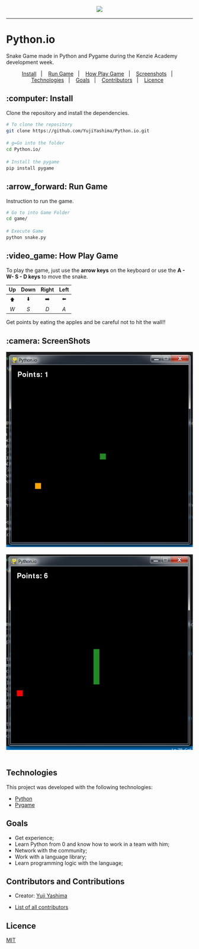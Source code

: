 <center> 
<img src="https://images-na.ssl-images-amazon.com/images/I/81GvBHBtIlL.jpg">
</center>

---

# Python.io

  Snake Game made in Python and Pygame during the Kenzie Academy development week.

<p align="center">
  <a href="#install">Install</a>&nbsp;&nbsp;&nbsp;|&nbsp;&nbsp;&nbsp;
  <a href="#run">Run Game</a>&nbsp;&nbsp;&nbsp;|&nbsp;&nbsp;&nbsp;
  <a href="#how">How Play Game</a>&nbsp;&nbsp;&nbsp;|&nbsp;&nbsp;&nbsp;
  <a href="#shots">Screenshots</a>&nbsp;&nbsp;&nbsp;|&nbsp;&nbsp;&nbsp;
  <a href="#technologies">Technologies</a>&nbsp;&nbsp;&nbsp;|&nbsp;&nbsp;&nbsp;
  <a href="#goals">Goals</a>&nbsp;&nbsp;&nbsp;|&nbsp;&nbsp;&nbsp;
  <a href="#contributors">Contributors</a>&nbsp;&nbsp;&nbsp;|&nbsp;&nbsp;&nbsp;
  <a href="#licence">Licence</a>&nbsp;&nbsp;&nbsp;
</p>

<h2 id="install">:computer: Install</h2>

Clone the repository and install the dependencies.

```bash
# To clone the repository
git clone https://github.com/YujiYashima/Python.io.git

# g=Go into the folder
cd Python.io/

# Install the pygame
pip install pygame

```

<h2 id="run">:arrow_forward: Run Game</h2>

Instruction to run the game.

```bash
# Go to into Game Folder
cd game/

# Execute Game
python snake.py 
```

<h2 id="how">:video_game: How Play Game</h2>

To play the game, just use the __arrow keys__ on the keyboard or use the __A - W- S - D keys__ to move the snake.

| Up | Down | Right | Left |
| :---: | :---: | :---: | :---: |
| :arrow_up: | :arrow_down: | :arrow_right: | :arrow_left: |
| *W* | *S* | *D* | *A* |

Get points by eating the apples and be careful not to hit the wall!!

<h2 id="shots">:camera: ScreenShots</h2> 

<center>
    <img src="public/Initial.png">
</center><br>

<center>
    <img src="public/Game.png">
</center><br>

<h2 id="technologies">Technologies</h2> 

This project was developed with the following technologies:

- [Python](https://www.python.org/)
- [Pygame](https://www.pygame.org/wiki/GettingStarted)

<h2 id="goals">Goals</h2> 

- Get experience;
- Learn Python from 0 and know how to work in a team with him;
- Network with the community;
- Work with a language library;
- Learn programming logic with the language;

<h2 id="contributors">Contributors and Contributions</h2>

- Creator: [Yuji Yashima](https://github.com/YujiYashima)

- [List of all contributors](https://github.com/YujiYashima/Python.io/graphs/contributors)

<h2 id="licence">Licence</h2> 

[MIT](https://github.com/YujiYashima/Python.io/blob/main/LICENSE)

